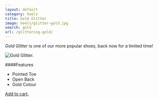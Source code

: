 ```yaml
---
layout: default
category: heels
title: Gold Glitter
image: heels/glitter-gold.jpg
search: gold
url: /glittering-gold/
---
```


*Gold Glitter* is one of our more popular shoes, back now for a limited time!
 
 <img class="product-img" src="{{site.baseurl}}/images/heels/glitter-gold.jpg" alt="Gold Glitter.">

####Features

- Pointed Toe
- Open Back
- Gold Colour

<a class="btn-alt brand-family" href="{{site.baseurl}}/cart/">Add to cart.</a>